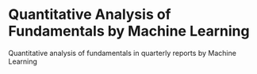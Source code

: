 # Quantitative Analysis of Fundamentals by Machine Learning  

Quantitative analysis of fundamentals in quarterly reports by Machine Learning
